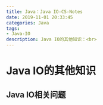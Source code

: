 ```yaml
---
title: Java：Java IO-CS-Notes
date: 2019-11-01 20:33:45
categories: Java
tags: 
- Java-IO
description: Java IO的其他知识：<br>
---
```


# Java IO的其他知识

## Java IO相关问题
